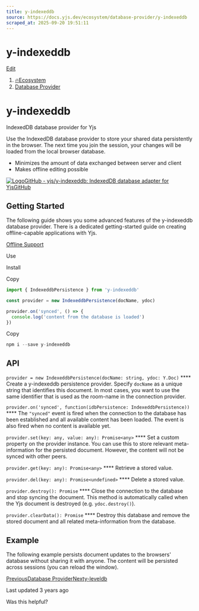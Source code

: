 ```yaml
---
title: y-indexeddb
source: https://docs.yjs.dev/ecosystem/database-provider/y-indexeddb
scraped_at: 2025-09-20 19:51:11
---
```


# y-indexeddb

[Edit](https://github.com/yjs/docs/blob/main/ecosystem/database-provider/y-indexeddb.md)

1. [🔥Ecosystem](/ecosystem)
2. [Database Provider](/ecosystem/database-provider)

# y-indexeddb

IndexedDB database provider for Yjs

Use the IndexedDB database provider to store your shared data persistently in the browser. The next time you join the session, your changes will be loaded from the local browser database.

- Minimizes the amount of data exchanged between server and client
- Makes offline editing possible

[![Logo](https://docs.yjs.dev/~gitbook/image?url=https%3A%2F%2Fgithub.com%2Ffluidicon.png&width=20&dpr=4&quality=100&sign=46771325&sv=2)GitHub - yjs/y-indexeddb: IndexedDB database adapter for YjsGitHub](https://github.com/yjs/y-indexeddb)

## Getting Started

The following guide shows you some advanced features of the y-indexeddb database provider. There is a dedicated getting-started guide on creating offline-capable applications with Yjs.

[Offline Support](/getting-started/allowing-offline-editing)

Use

Install

Copy

```javascript
import { IndexeddbPersistence } from 'y-indexeddb'

const provider = new IndexeddbPersistence(docName, ydoc)

provider.on('synced', () => {
  console.log('content from the database is loaded')
})
```

Copy

```javascript
npm i --save y-indexeddb
```

## API

`provider = new IndexeddbPersistence(docName: string, ydoc: Y.Doc)`
\*\*\*\* Create a y-indexeddb persistence provider. Specify `docName` as a unique string that identifies this document. In most cases, you want to use the same identifier that is used as the room-name in the connection provider.

`provider.on('synced', function(idbPersistence: IndexeddbPersistence))`
\*\*\*\* The `"synced"` event is fired when the connection to the database has been established and all available content has been loaded. The event is also fired when no content is available yet.

`provider.set(key: any, value: any): Promise<any>`
\*\*\*\* Set a custom property on the provider instance. You can use this to store relevant meta-information for the persisted document. However, the content will not be synced with other peers.

`provider.get(key: any): Promise<any>`
\*\*\*\* Retrieve a stored value.

`provider.del(key: any): Promise<undefined>`
\*\*\*\* Delete a stored value.

`provider.destroy(): Promise`
\*\*\*\* Close the connection to the database and stop syncing the document. This method is automatically called when the Yjs document is destroyed (e.g. `ydoc.destroy()`).

`provider.clearData(): Promise`
\*\*\*\* Destroy this database and remove the stored document and all related meta-information from the database.

## Example

The following example persists document updates to the browsers' database without sharing it with anyone. The content will be persisted across sessions (you can reload the window).

[PreviousDatabase Provider](/ecosystem/database-provider)[Nexty-leveldb](/ecosystem/database-provider/y-leveldb)

Last updated 3 years ago

Was this helpful?
